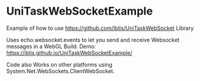 # UniTaskWebSocketExample
Example of how to use https://github.com/Iblis/UniTaskWebSocket Library

Uses echo.websocket.events to let you send and receive Websocket messages in a WebGL Build. Demo: https://iblis.github.io/UniTaskWebSocketExample/

Code also Works on other platforms using System.Net.WebSockets.ClientWebSocket.